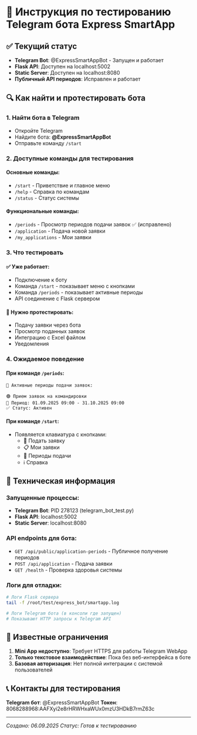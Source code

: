 # 🤖 Инструкция по тестированию Telegram бота Express SmartApp

## ✅ Текущий статус
- **Telegram Bot**: @ExpressSmartAppBot - Запущен и работает
- **Flask API**: Доступен на localhost:5002
- **Static Server**: Доступен на localhost:8080
- **Публичный API периодов**: Исправлен и работает

## 🔍 Как найти и протестировать бота

### 1. Найти бота в Telegram
- Откройте Telegram
- Найдите бота: **@ExpressSmartAppBot**
- Отправьте команду `/start`

### 2. Доступные команды для тестирования

#### Основные команды:
- `/start` - Приветствие и главное меню
- `/help` - Справка по командам
- `/status` - Статус системы

#### Функциональные команды:
- `/periods` - Просмотр периодов подачи заявок ✅ (исправлено)
- `/application` - Подача новой заявки
- `/my_applications` - Мои заявки

### 3. Что тестировать

#### ✅ Уже работает:
- Подключение к боту
- Команда `/start` - показывает меню с кнопками
- Команда `/periods` - показывает активные периоды
- API соединение с Flask сервером

#### 🧪 Нужно протестировать:
- Подачу заявки через бота
- Просмотр поданных заявок
- Интеграцию с Excel файлом
- Уведомления

### 4. Ожидаемое поведение

#### При команде `/periods`:
```
📅 Активные периоды подачи заявок:

🟢 Прием заявок на командировки
📅 Период: 01.09.2025 09:00 - 31.10.2025 09:00
✅ Статус: Активен
```

#### При команде `/start`:
- Появляется клавиатура с кнопками:
  - 📝 Подать заявку
  - 📋 Мои заявки  
  - 📅 Периоды подачи
  - ℹ️ Справка

## 🔧 Техническая информация

### Запущенные процессы:
- **Telegram Bot**: PID 278123 (telegram_bot_test.py)
- **Flask API**: localhost:5002
- **Static Server**: localhost:8080

### API endpoints для бота:
- `GET /api/public/application-periods` - Публичное получение периодов
- `POST /api/application` - Подача заявки
- `GET /health` - Проверка здоровья системы

### Логи для отладки:
```bash
# Логи Flask сервера
tail -f /root/test/express_bot/smartapp.log

# Логи Telegram бота (в консоли где запущен)
# Показывают HTTP запросы к Telegram API
```

## 🚨 Известные ограничения

1. **Mini App недоступно**: Требует HTTPS для работы Telegram WebApp
2. **Только текстовое взаимодействие**: Пока без веб-интерфейса в боте
3. **Базовая авторизация**: Нет полной интеграции с системой пользователей

## 📞 Контакты для тестирования

**Telegram бот**: @ExpressSmartAppBot
**Токен**: 8068288968:AAFXyi2e8rHRWHxaWUx0mzU3HDkB7rmZ63c

---
*Создано: 06.09.2025*
*Статус: Готов к тестированию*
